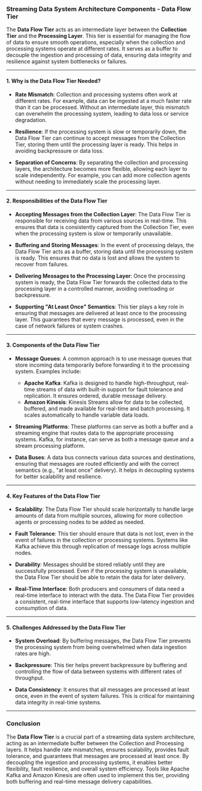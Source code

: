 ### Streaming Data System Architecture Components - Data Flow Tier

The **Data Flow Tier** acts as an intermediate layer between the **Collection Tier** and the **Processing Layer**. This tier is essential for managing the flow of data to ensure smooth operations, especially when the collection and processing systems operate at different rates. It serves as a buffer to decouple the ingestion and processing of data, ensuring data integrity and resilience against system bottlenecks or failures.

---

#### 1. **Why is the Data Flow Tier Needed?**
- **Rate Mismatch**: Collection and processing systems often work at different rates. For example, data can be ingested at a much faster rate than it can be processed. Without an intermediate layer, this mismatch can overwhelm the processing system, leading to data loss or service degradation.
  
- **Resilience**: If the processing system is slow or temporarily down, the Data Flow Tier can continue to accept messages from the Collection Tier, storing them until the processing layer is ready. This helps in avoiding backpressure or data loss.
  
- **Separation of Concerns**: By separating the collection and processing layers, the architecture becomes more flexible, allowing each layer to scale independently. For example, you can add more collection agents without needing to immediately scale the processing layer.

---

#### 2. **Responsibilities of the Data Flow Tier**
- **Accepting Messages from the Collection Layer**: The Data Flow Tier is responsible for receiving data from various sources in real-time. This ensures that data is consistently captured from the Collection Tier, even when the processing system is slow or temporarily unavailable.
  
- **Buffering and Storing Messages**: In the event of processing delays, the Data Flow Tier acts as a buffer, storing data until the processing system is ready. This ensures that no data is lost and allows the system to recover from failures.
  
- **Delivering Messages to the Processing Layer**: Once the processing system is ready, the Data Flow Tier forwards the collected data to the processing layer in a controlled manner, avoiding overloading or backpressure.

- **Supporting "At Least Once" Semantics**: This tier plays a key role in ensuring that messages are delivered at least once to the processing layer. This guarantees that every message is processed, even in the case of network failures or system crashes.

---

#### 3. **Components of the Data Flow Tier**

- **Message Queues**: A common approach is to use message queues that store incoming data temporarily before forwarding it to the processing system. Examples include:
  - **Apache Kafka**: Kafka is designed to handle high-throughput, real-time streams of data with built-in support for fault tolerance and replication. It ensures ordered, durable message delivery.
  - **Amazon Kinesis**: Kinesis Streams allow for data to be collected, buffered, and made available for real-time and batch processing. It scales automatically to handle variable data loads.
  
- **Streaming Platforms**: These platforms can serve as both a buffer and a streaming engine that routes data to the appropriate processing systems. Kafka, for instance, can serve as both a message queue and a stream processing platform.
  
- **Data Buses**: A data bus connects various data sources and destinations, ensuring that messages are routed efficiently and with the correct semantics (e.g., "at least once" delivery). It helps in decoupling systems for better scalability and resilience.

---

#### 4. **Key Features of the Data Flow Tier**
- **Scalability**: The Data Flow Tier should scale horizontally to handle large amounts of data from multiple sources, allowing for more collection agents or processing nodes to be added as needed.
  
- **Fault Tolerance**: This tier should ensure that data is not lost, even in the event of failures in the collection or processing systems. Systems like Kafka achieve this through replication of message logs across multiple nodes.
  
- **Durability**: Messages should be stored reliably until they are successfully processed. Even if the processing system is unavailable, the Data Flow Tier should be able to retain the data for later delivery.
  
- **Real-Time Interface**: Both producers and consumers of data need a real-time interface to interact with the data. The Data Flow Tier provides a consistent, real-time interface that supports low-latency ingestion and consumption of data.

---

#### 5. **Challenges Addressed by the Data Flow Tier**
- **System Overload**: By buffering messages, the Data Flow Tier prevents the processing system from being overwhelmed when data ingestion rates are high.
  
- **Backpressure**: This tier helps prevent backpressure by buffering and controlling the flow of data between systems with different rates of throughput.
  
- **Data Consistency**: It ensures that all messages are processed at least once, even in the event of system failures. This is critical for maintaining data integrity in real-time systems.

---

### Conclusion
The **Data Flow Tier** is a crucial part of a streaming data system architecture, acting as an intermediate buffer between the Collection and Processing layers. It helps handle rate mismatches, ensures scalability, provides fault tolerance, and guarantees that messages are processed at least once. By decoupling the ingestion and processing systems, it enables better flexibility, fault resilience, and overall system efficiency. Tools like Apache Kafka and Amazon Kinesis are often used to implement this tier, providing both buffering and real-time message delivery capabilities.
